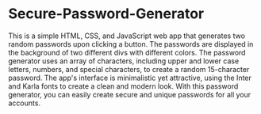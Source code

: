 # Secure-Password-Generator
This is a simple HTML, CSS, and JavaScript web app that generates two random passwords upon clicking a button. The passwords are displayed in the background of two different divs with different colors. The password generator uses an array of characters, including upper and lower case letters, numbers, and special characters, to create a random 15-character password. The app's interface is minimalistic yet attractive, using the Inter and Karla fonts to create a clean and modern look. With this password generator, you can easily create secure and unique passwords for all your accounts.
